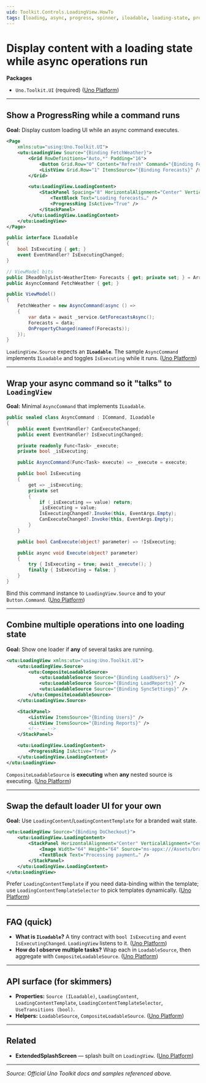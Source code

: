```yaml
---
uid: Toolkit.Controls.LoadingView.HowTo
tags: [loading, async, progress, spinner, iloadable, loading-state, progress-ring]
---
```


# Display content with a loading state while async operations run

**Packages**

* `Uno.Toolkit.UI` (required) ([Uno Platform][1])

---

## Show a ProgressRing while a command runs

**Goal:** Display custom loading UI while an async command executes.

```xml
<Page
    xmlns:utu="using:Uno.Toolkit.UI">
    <utu:LoadingView Source="{Binding FetchWeather}">
        <Grid RowDefinitions="Auto,*" Padding="16">
            <Button Grid.Row="0" Content="Refresh" Command="{Binding FetchWeather}" />
            <ListView Grid.Row="1" ItemsSource="{Binding Forecasts}" />
        </Grid>

        <utu:LoadingView.LoadingContent>
            <StackPanel Spacing="8" HorizontalAlignment="Center" VerticalAlignment="Center">
                <TextBlock Text="Loading forecasts…" />
                <ProgressRing IsActive="True" />
            </StackPanel>
        </utu:LoadingView.LoadingContent>
    </utu:LoadingView>
</Page>
```

```csharp
public interface ILoadable
{
    bool IsExecuting { get; }
    event EventHandler? IsExecutingChanged;
}

// ViewModel bits
public IReadOnlyList<WeatherItem> Forecasts { get; private set; } = Array.Empty<WeatherItem>();
public AsyncCommand FetchWeather { get; }

public ViewModel()
{
    FetchWeather = new AsyncCommand(async () =>
    {
        var data = await _service.GetForecastsAsync();
        Forecasts = data;
        OnPropertyChanged(nameof(Forecasts));
    });
}
```

`LoadingView.Source` expects an **`ILoadable`**. The sample `AsyncCommand` implements `ILoadable` and toggles `IsExecuting` while it runs. ([Uno Platform][1])

---

## Wrap your async command so it "talks" to `LoadingView`

**Goal:** Minimal `AsyncCommand` that implements `ILoadable`.

```csharp
public sealed class AsyncCommand : ICommand, ILoadable
{
    public event EventHandler? CanExecuteChanged;
    public event EventHandler? IsExecutingChanged;

    private readonly Func<Task> _execute;
    private bool _isExecuting;

    public AsyncCommand(Func<Task> execute) => _execute = execute;

    public bool IsExecuting
    {
        get => _isExecuting;
        private set
        {
            if (_isExecuting == value) return;
            _isExecuting = value;
            IsExecutingChanged?.Invoke(this, EventArgs.Empty);
            CanExecuteChanged?.Invoke(this, EventArgs.Empty);
        }
    }

    public bool CanExecute(object? parameter) => !IsExecuting;

    public async void Execute(object? parameter)
    {
        try { IsExecuting = true; await _execute(); }
        finally { IsExecuting = false; }
    }
}
```

Bind this command instance to `LoadingView.Source` and to your `Button.Command`. ([Uno Platform][1])

---

## Combine multiple operations into one loading state

**Goal:** Show one loader if **any** of several tasks are running.

```xml
<utu:LoadingView xmlns:utu="using:Uno.Toolkit.UI">
    <utu:LoadingView.Source>
        <utu:CompositeLoadableSource>
            <utu:LoadableSource Source="{Binding LoadUsers}" />
            <utu:LoadableSource Source="{Binding LoadReports}" />
            <utu:LoadableSource Source="{Binding SyncSettings}" />
        </utu:CompositeLoadableSource>
    </utu:LoadingView.Source>

    <StackPanel>
        <ListView ItemsSource="{Binding Users}" />
        <ListView ItemsSource="{Binding Reports}" />
        <!-- … -->
    </StackPanel>

    <utu:LoadingView.LoadingContent>
        <ProgressRing IsActive="True" />
    </utu:LoadingView.LoadingContent>
</utu:LoadingView>
```

`CompositeLoadableSource` is **executing** when **any** nested source is executing. ([Uno Platform][1])

---

## Swap the default loader UI for your own

**Goal:** Use `LoadingContent`/`LoadingContentTemplate` for a branded wait state.

```xml
<utu:LoadingView Source="{Binding DoCheckout}">
    <utu:LoadingView.LoadingContent>
        <StackPanel HorizontalAlignment="Center" VerticalAlignment="Center" Spacing="12">
            <Image Width="64" Height="64" Source="ms-appx:///Assets/brand-spinner.png" />
            <TextBlock Text="Processing payment…" />
        </StackPanel>
    </utu:LoadingView.LoadingContent>
</utu:LoadingView>
```

Prefer `LoadingContentTemplate` if you need data-binding within the template; use `LoadingContentTemplateSelector` to pick templates dynamically. ([Uno Platform][1])

---

## FAQ (quick)

* **What is `ILoadable`?** A tiny contract with `bool IsExecuting` and `event IsExecutingChanged`. `LoadingView` listens to it. ([Uno Platform][1])
* **How do I observe multiple tasks?** Wrap each in `LoadableSource`, then aggregate with `CompositeLoadableSource`. ([Uno Platform][1])

---

## API surface (for skimmers)

* **Properties:** `Source (ILoadable)`, `LoadingContent`, `LoadingContentTemplate`, `LoadingContentTemplateSelector`, `UseTransitions (bool)`.
* **Helpers:** `LoadableSource`, `CompositeLoadableSource`. ([Uno Platform][1])

---

## Related

* **ExtendedSplashScreen** — splash built on `LoadingView`. ([Uno Platform][3])

---

*Source: Official Uno Toolkit docs and samples referenced above.*

[1]: https://platform.uno/docs/articles/external/uno.toolkit.ui/doc/controls/LoadingView.html "LoadingView "
[3]: https://platform.uno/docs/articles/external/uno.toolkit.ui/doc/controls/ExtendedSplashScreen.html?utm_source=chatgpt.com "ExtendedSplashScreen"
